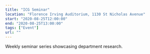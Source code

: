 ```yaml
---
title: "ICG Seminar"
location: "Florence Irving Auditorium, 1130 St Nicholas Avenue"
start: "2020-08-25T12:00:00"
end: "2020-08-25T13:00:00"
tags: ["Event"]
url: ""
---
```


Weekly seminar series showcasing department research.

<!-- endexcerpt -->
